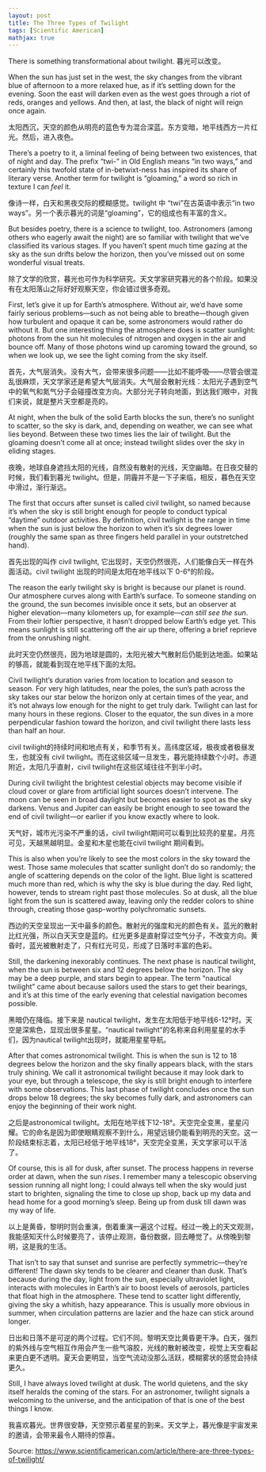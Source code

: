 ```yaml
---
layout: post
title: The Three Types of Twilight
tags: [Scientific American]
mathjax: true
---
```


There is something transformational about twilight.
暮光可以改变。

When the sun has just set in the west, the sky changes from the vibrant blue of afternoon to a more relaxed hue, as if it’s settling down for the evening. Soon the east will darken even as the west goes through a riot of reds, oranges and yellows. And then, at last, the black of night will reign once again.

太阳西沉，天空的颜色从明亮的蓝色专为混合深蓝。东方变暗，地平线西方一片红光。然后，进入夜色。

There’s a poetry to it, a liminal feeling of being between two existences, that of night and day. The prefix “twi-” in Old English means “in two ways,” and certainly this twofold state of in-betwixt-ness has inspired its share of literary verse. Another term for twilight is “gloaming,” a word so rich in texture I can _feel_ it.

像诗一样，白天和黑夜交际的模糊感觉。twilight 中 “twi”在古英语中表示“in two ways”。另一个表示暮光的词是“gloaming”，它的组成也有丰富的含义。

But besides poetry, there is a science to twilight, too. Astronomers (among others who eagerly await the night) are so familiar with twilight that we’ve classified its various stages. If you haven’t spent much time gazing at the sky as the sun drifts below the horizon, then you’ve missed out on some wonderful visual treats.

除了文学的欣赏，暮光也可作为科学研究。天文学家研究暮光的各个阶段。如果没有在太阳落山之际好好观察天空，你会错过很多奇观。

First, let’s give it up for Earth’s atmosphere. Without air, we’d have some fairly serious problems—such as not being able to breathe—though given how turbulent and opaque it can be, some astronomers would rather do without it. But one interesting thing the atmosphere does is scatter sunlight: photons from the sun hit molecules of nitrogen and oxygen in the air and bounce off. Many of those photons wind up caroming toward the ground, so when we look up, we see the light coming from the sky itself.

首先，大气层消失。没有大气，会带来很多问题——比如不能呼吸——尽管会很混乱很麻烦，天文学家还是希望大气层消失。大气层会散射光线：太阳光子遇到空气中的氧气和氮气分子会碰撞改变方向。大部分光子转向地面，到达我们眼中，对我们来说，就是整片天空都是亮的。

At night, when the bulk of the solid Earth blocks the sun, there’s no sunlight to scatter, so the sky is dark, and, depending on weather, we can see what lies beyond. Between these two times lies the lair of twilight. But the gloaming doesn’t come all at once; instead twilight slides over the sky in eliding stages.

夜晚，地球自身遮挡太阳的光线，自然没有散射的光线，天空幽暗。在日夜交替的时候，我们看到暮光 twilight。但是，阴霾并不是一下子来临，相反，暮色在天空中滑过，渐行渐远。

The first that occurs after sunset is called civil twilight, so named because it’s when the sky is still bright enough for people to conduct typical “daytime” outdoor activities. By definition, civil twilight is the range in time when the sun is just below the horizon to when it’s six degrees lower (roughly the same span as three fingers held parallel in your outstretched hand).

首先出现的叫作 civil twilight, 它出现时，天空仍然很亮，人们能像白天一样在外面活动。civil twilight 出现的时间是太阳在地平线以下 0-6°的阶段。

The reason the early twilight sky is bright is because our planet is round. Our atmosphere curves along with Earth’s surface. To someone standing on the ground, the sun becomes invisible once it sets, but an observer at higher elevation—many kilometers up, for example—_can still see the sun_. From their loftier perspective, it hasn’t dropped below Earth’s edge yet. This means sunlight is still scattering off the air up there, offering a brief reprieve from the onrushing night.

此时天空仍然很亮，因为地球是圆的，太阳光被大气散射后仍能到达地面。如果站的够高，就能看到现在地平线下面的太阳。

Civil twilight’s duration varies from location to location and season to season. For very high latitudes, near the poles, the sun’s path across the sky takes our star below the horizon only at certain times of the year, and it’s not always low enough for the night to get truly dark. Twilight can last for many hours in these regions. Closer to the equator, the sun dives in a more perpendicular fashion toward the horizon, and civil twilight there lasts less than half an hour.

civil twilight的持续时间和地点有关，和季节有关。高纬度区域，极夜或者极昼发生，也就没有 civil twilight。而在这些区域一旦发生，暮光能持续数个小时。赤道附近，太阳几乎直射，civil twilight在这些区域往往不到半小时。

During civil twilight the brightest celestial objects may become visible if cloud cover or glare from artificial light sources doesn’t intervene. The moon can be seen in broad daylight but becomes easier to spot as the sky darkens. Venus and Jupiter can easily be bright enough to see toward the end of civil twilight—or earlier if you know exactly where to look.

天气好，城市光污染不严重的话，civil twilight期间可以看到比较亮的星星。月亮可见，天越黑越明显。金星和木星也能在civil twilight 期间看到。


This is also when you’re likely to see the most colors in the sky toward the west. Those same molecules that scatter sunlight don’t do so randomly; the angle of scattering depends on the color of the light. Blue light is scattered much more than red, which is why the sky is blue during the day. Red light, however, tends to stream right past those molecules. So at dusk, all the blue light from the sun is scattered away, leaving only the redder colors to shine through, creating those gasp-worthy polychromatic sunsets.

西边的天空呈现出一天中最多的颜色。散射光的强度和光的颜色有关。蓝光的散射比红光强，所以白天天空是蓝的。红光更多是直射穿过空气分子，不改变方向。黄昏时，蓝光被散射走了，只有红光可见，形成了日落时丰富的色彩。

Still, the darkening inexorably continues. The next phase is nautical twilight, when the sun is between six and 12 degrees below the horizon. The sky may be a deep purple, and stars begin to appear. The term “nautical twilight” came about because sailors used the stars to get their bearings, and it’s at this time of the early evening that celestial navigation becomes possible.

黑暗仍在降临。接下来是 nautical twilight，发生在太阳低于地平线6-12°时。天空是深紫色，显现出很多星星。“nautical twilight”的名称来自利用星星的水手们，因为nautical twilight出现时，就能用星星导航。

After that comes astronomical twilight. This is when the sun is 12 to 18 degrees below the horizon and the sky finally appears black, with the stars truly shining. We call it astronomical twilight because it may look dark to your eye, but through a telescope, the sky is still bright enough to interfere with some observations. This last phase of twilight concludes once the sun drops below 18 degrees; the sky becomes fully dark, and astronomers can enjoy the beginning of their work night.

之后是astronomical twilight。太阳在地平线下12-18°。天空完全变黑，星星闪耀。它的命名是因为即使眼睛观察不到什么，用望远镜仍能看到明亮的天空。这一阶段结束标志着，太阳已经低于地平线18°，天空完全变黑，天文学家可以干活了。

Of course, this is all for dusk, after sunset. The process happens in reverse order at dawn, when the sun _rises_. I remember many a telescopic observing session running all night long; I could always tell when the sky would just start to brighten, signaling the time to close up shop, back up my data and head home for a good morning’s sleep. Being up from dusk till dawn was my way of life.

以上是黄昏，黎明时则会重演，倒着重演一遍这个过程。经过一晚上的天文观测，我能感知天什么时候要亮了，该停止观测，备份数据，回去睡觉了。从傍晚到黎明，这是我的生活。

That isn’t to say that sunset and sunrise are perfectly symmetric—they’re different! The dawn sky tends to be clearer and cleaner than dusk. That’s because during the day, light from the sun, especially ultraviolet light, interacts with molecules in Earth’s air to boost levels of aerosols, particles that float high in the atmosphere. These tend to scatter light differently, giving the sky a whitish, hazy appearance. This is usually more obvious in summer, when circulation patterns are lazier and the haze can stick around longer.

日出和日落不是可逆的两个过程。它们不同。黎明天空比黄昏更干净。白天，强烈的紫外线与空气相互作用会产生一些气溶胶，光线的散射被改变，视觉上天空看起来更白更不透明。夏天会更明显，当空气流动没那么活跃，模糊雾状的感觉会持续更久。

Still, I have always loved twilight at dusk. The world quietens, and the sky itself heralds the coming of the stars. For an astronomer, twilight signals a welcoming to the universe, and the anticipation of that is one of the best things I know.

我喜欢暮光。世界很安静，天空预示着星星的到来。天文学上，暮光像是宇宙发来的邀请，会带来最令人期待的惊喜。


Source: https://www.scientificamerican.com/article/there-are-three-types-of-twilight/

